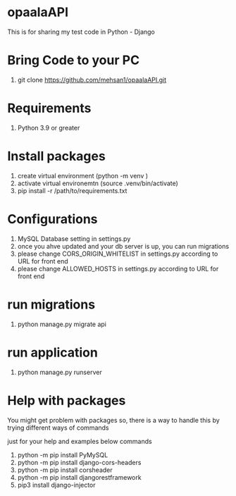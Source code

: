 # opaalaAPI
This is for sharing my test code in Python - Django

# Bring Code to your PC
1. git clone https://github.com/mehsan1/opaalaAPI.git

# Requirements
1. Python 3.9 or greater

# Install packages
1. create virtual environment (python -m venv <myenvpath>)
2. activate virtual environemtn (source .venv/bin/activate)
3. pip install -r /path/to/requirements.txt

# Configurations
1. MySQL Database setting in settings.py
2. once you ahve updated and your db server is up, you can run migrations
3. please change CORS_ORIGIN_WHITELIST in settings.py according to URL for front end
4. please change ALLOWED_HOSTS in settings.py according to URL for front end

# run migrations
1. python manage.py migrate api 

# run application
1. python manage.py runserver 

# Help with packages
You might get problem with packages so, there is a way to handle this by trying different ways of commands

just for your help and examples below commands

1. python -m pip install PyMySQL
2. python -m pip install django-cors-headers
3. python -m pip install corsheader
4. python -m pip install djangorestframework
5. pip3 install django-injector
